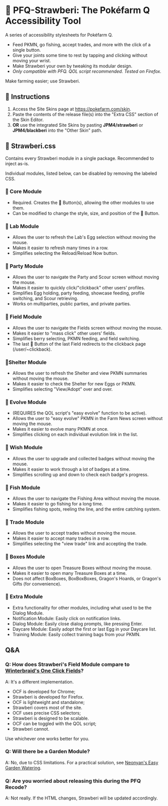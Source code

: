 # 🍓 PFQ-Strawberi: The Pokéfarm Q Accessibility Tool

A series of accessibility stylesheets for Pokéfarm Q.
- Feed PKMN, go fishing, accept trades, and more with the click of a single button.
- Give your joints some time to rest by tapping and clicking without moving your wrist.
- Make Strawberi your own by tweaking its modular design.
- *Only compatible with PFQ. QOL script recommended. Tested on Firefox.*

Make farming easier; use Strawberi.

## 🍓 Instructions
1. Access the Site Skins page at https://pokefarm.com/skin.
2. Paste the contents of the release file(s) into the "Extra CSS" section of the Skin Editor.
3. **OR** use the integrated Site Skins by pasting **JPM4/strawberi** or **JPM4/blackberi** into the "Other Skin" path.

## 🍓 Strawberi.css
Contains every Strawberi module in a single package. Recommended to inject as-is.

Individual modules, listed below, can be disabled by removing the labeled CSS.

### 🍓 Core Module
- Required. Creates the 🍓 Button(s), allowing the other modules to use them.
- Can be modified to change the style, size, and position of the 🍓 Button.

### 🍓 Lab Module
- Allows the user to refresh the Lab's Egg selection without moving the mouse.
- Makes it easier to refresh many times in a row.
- Simplifies selecting the Reload/Reload Now button.

### 🍓 Party Module
- Allows the user to navigate the Party and Scour screen without moving the mouse.
- Makes it easier to quickly click/"clickback" other users' profiles.
- Simplifies Egg holding, party feeding, showcase feeding, profile switching, and Scour retrieving.
- Works on multiparties, public parties, and private parties.

### 🍓 Field Module
- Allows the user to navigate the Fields screen without moving the mouse.
- Makes it easier to "mass click" other users' fields.
- Simplifies berry selecting, PKMN feeding, and field switching.
- The last 🍓 Button of the last Field redirects to the clickback page (/user/~clickback).

### 🍓Shelter Module
- Allows the user to refresh the Shelter and view PKMN summaries without moving the mouse.
- Makes it easier to check the Shelter for new Eggs or PKMN.
- Simplifies selecting "View/Adopt" over and over.

### 🍓 Evolve Module
- (REQUIRES the QOL script's "easy evolve" function to be active).
- Allows the user to "easy evolve" PKMN in the Farm News screen without moving the mouse.
- Makes it easier to evolve many PKMN at once.
- Simplifies clicking on each individual evolution link in the list.

### 🍓 Wish Module
- Allows the user to upgrade and collected badges without moving the mouse.
- Makes it easier to work through a lot of badges at a time.
- Simplifies scrolling up and down to check each badge's progress.

### 🍓 Fish Module
- Allows the user to navigate the Fishing Area without moving the mouse.
- Makes it easier to go fishing for a long time.
- Simplifies fishing spots, reeling the line, and the entire catching system.

### 🍓 Trade Module
- Allows the user to accept trades without moving the mouse.
- Makes it easier to accept many trades in a row.
- Simplifies selecting the "view trade" link and accepting the trade.

### 🍓 Boxes Module
- Allows the user to open Treasure Boxes without moving the mouse.
- Makes it easier to open many Treasure Boxes at a time.
- Does not affect BoxBoxes, BoxBoxBoxes, Gragon's Hoards, or Gragon's Gifts (for convenience).

### 🍓 Extra Module
- Extra functionality for other modules, including what used to be the Dialog Module.
- Notification Module: Easily click on notification links.
- Dialog Module: Easily close dialog prompts, like pressing Enter.
- Daycare Module: Easily adopt the first or last Egg in your Daycare list.
- Training Module: Easily collect training bags from your PKMN.

## Q&A

### Q: How does Strawberi's Field Module compare to [Winterbraid's One Click Fields](https://pfq.link/~Mzx6)?
A: It's a different implementation.
- OCF is developed for Chrome;
- Strawberi is developed for Firefox.
- OCF is lightweight and standalone;
- Strawberi covers most of the site.
- OCF uses precise CSS selectors;
- Strawberi is designed to be scalable.
- OCF can be toggled with the QOL script;
- Strawberi cannot.

Use whichever one works better for you.

### Q: Will there be a Garden Module?
A: No, due to CSS limitations. For a practical solution, see [Neonyan's Easy Garden Watering](https://pfq.link/~V9yD).

### Q: Are you worried about releasing this during the PFQ Recode?
A: Not really. If the HTML changes, Strawberi will be updated accordingly.
